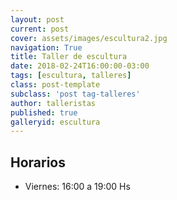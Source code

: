 ```yaml
---
layout: post
current: post
cover: assets/images/escultura2.jpg
navigation: True
title: Taller de escultura
date: 2018-02-24T16:00:00-03:00
tags: [escultura, talleres]
class: post-template
subclass: 'post tag-talleres'
author: talleristas
published: true
galleryid: escultura
---
```

## Horarios

- Viernes: 16:00 a 19:00 Hs
